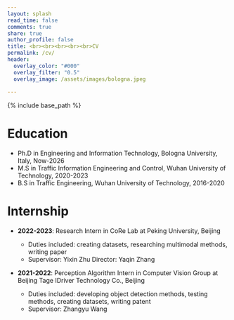 ```yaml
---
layout: splash
read_time: false
comments: true
share: true
author_profile: false
title: <br><br><br><br><br>CV
permalink: /cv/
header:
  overlay_color: "#000"
  overlay_filter: "0.5"
  overlay_image: /assets/images/bologna.jpeg
  
---
```


{% include base_path %}

Education
======
* Ph.D in Engineering and Information Technology, Bologna University, Italy, Now-2026
* M.S in Traffic Information Engineering and Control, Wuhan University of Technology, 2020-2023
* B.S in Traffic Engineering, Wuhan University of Technology, 2016-2020

Internship
======
* **2022-2023**: Research Intern in CoRe Lab at Peking University, Beijing
  * Duties included: creating datasets, researching multimodal methods, writing paper
  * Supervisor: Yixin Zhu       Director: Yaqin Zhang

* **2021-2022**: Perception Algorithm Intern in Computer Vision Group at Beijing Tage IDriver Technology Co., Beijing
  * Duties included: developing object detection methods, testing methods, creating datasets, writing patent
  * Supervisor: Zhangyu Wang
  
